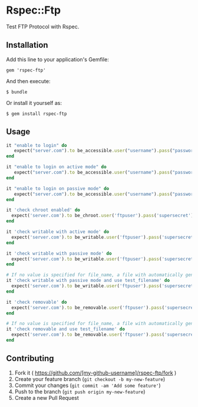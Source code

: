 # Rspec::Ftp

Test FTP Protocol with Rspec.

## Installation

Add this line to your application's Gemfile:

    gem 'rspec-ftp'

And then execute:

    $ bundle

Or install it yourself as:

    $ gem install rspec-ftp

## Usage

~~~ruby
it "enable to login" do
   expect("server.com").to be_accessible.user("username").pass("password")
end

it "enable to login on active mode" do
   expect("server.com").to be_accessible.user("username").pass("password").active
end

it "enable to login on passive mode" do
   expect("server.com").to be_accessible.user("username").pass("password").passive
end

it 'check chroot enabled' do
  expect('server.com').to be_chroot.user('ftpuser').pass('supersecret')
end

it 'check writable with active mode' do
  expect('server.com').to be_writable.user('ftpuser').pass('supersecret').active
end

it 'check writable with passive mode' do
  expect('server.com').to be_writable.user('ftpuser').pass('supersecret').passive
end

# If no value is specified for file_name, a file with automatically generated file name will be created.
it 'check writable with passive mode and use test_filename' do
  expect('server.com').to be_writable.user('ftpuser').pass('supersecret').passive.test_filename('foobar')
end

it 'check removable' do
  expect('server.com').to be_removable.user('ftpuser').pass('supersecret')
end

# If no value is specified for file_name, a file with automatically generated file name will be created.
it 'check removable and use test_filename' do
  expect('server.com').to be_removable.user('ftpuser').pass('supersecret').test_filename('foobar')
end
~~~

## Contributing

1. Fork it ( https://github.com/[my-github-username]/rspec-ftp/fork )
2. Create your feature branch (`git checkout -b my-new-feature`)
3. Commit your changes (`git commit -am 'Add some feature'`)
4. Push to the branch (`git push origin my-new-feature`)
5. Create a new Pull Request
